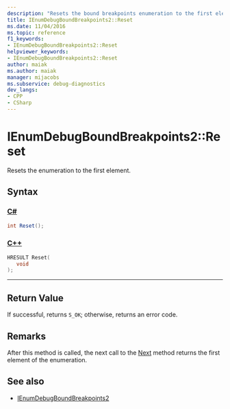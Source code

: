 ```yaml
---
description: "Resets the bound breakpoints enumeration to the first element."
title: IEnumDebugBoundBreakpoints2::Reset
ms.date: 11/04/2016
ms.topic: reference
f1_keywords:
- IEnumDebugBoundBreakpoints2::Reset
helpviewer_keywords:
- IEnumDebugBoundBreakpoints2::Reset
author: maiak
ms.author: maiak
manager: mijacobs
ms.subservice: debug-diagnostics
dev_langs:
- CPP
- CSharp
---
```

# IEnumDebugBoundBreakpoints2::Reset

Resets the enumeration to the first element.

## Syntax

### [C#](#tab/csharp)
```csharp
int Reset();
```
### [C++](#tab/cpp)
```cpp
HRESULT Reset(
   void
);
```
---

## Return Value
 If successful, returns `S_OK`; otherwise, returns an error code.

## Remarks
 After this method is called, the next call to the [Next](../../../extensibility/debugger/reference/ienumdebugboundbreakpoints2-next.md) method returns the first element of the enumeration.

## See also
- [IEnumDebugBoundBreakpoints2](../../../extensibility/debugger/reference/ienumdebugboundbreakpoints2.md)
